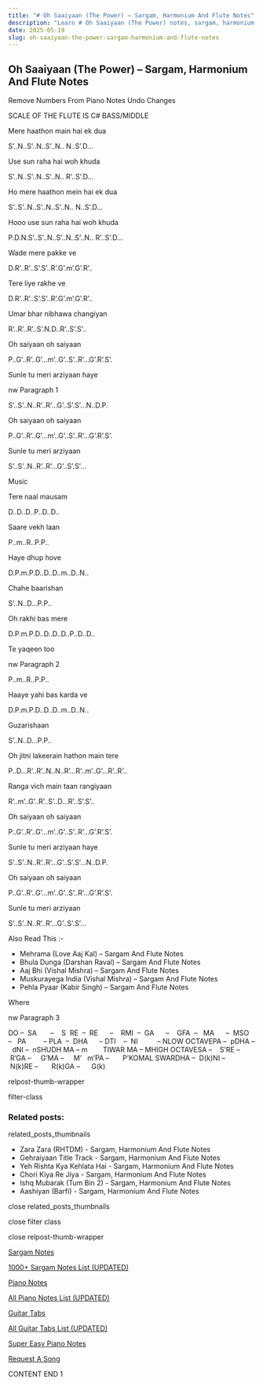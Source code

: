 ```yaml
---
title: "# Oh Saaiyaan (The Power) – Sargam, Harmonium And Flute Notes"
description: "Learn # Oh Saaiyaan (The Power) notes, sargam, harmonium notations and flute notes. Easy step-by-step tutorial for beginners."
date: 2025-05-19
slug: oh-saaiyaan-the-power-sargam-harmonium-and-flute-notes
---
```


## Oh Saaiyaan (The Power) – Sargam, Harmonium And Flute Notes

Remove Numbers From Piano Notes
Undo Changes

SCALE OF THE FLUTE IS C# BASS/MIDDLE

Mere haathon main hai ek dua

S’..N..S’..N..S’..N.. N..S’.D…

Use sun raha hai woh khuda

S’..N..S’..N..S’..N.. R’..S’.D…

Ho mere haathon mein hai ek dua

S’..S’..N..S’..N..S’..N.. N..S’.D…

Hooo use sun raha hai woh khuda

P.D.N.S’..S’..N..S’..N..S’..N.. R’..S’.D…

Wade mere pakke ve

D.R’..R’..S’.S’..R’.G’.m’.G’.R’..

Tere liye rakhe ve

D.R’..R’..S’.S’..R’.G’.m’.G’.R’..

Umar bhar nibhawa changiyan

R’..R’..R’..S’.N.D..R’..S’.S’..

Oh saiyaan oh saiyaan

P..G’..R’..G’…m’..G’..S’..R’…G’.R’.S’.

Sunle tu meri arziyaan haye

nw Paragraph 1

S’..S’..N..R’..R’…G’..S’.S’…N..D.P.

Oh saiyaan oh saiyaan

P..G’..R’..G’…m’..G’..S’..R’…G’.R’.S’.

Sunle tu meri arziyaan

S’..S’..N..R’..R’…G’..S’.S’…

Music

Tere naal mausam

D..D..D..P..D..D..

Saare vekh laan

P..m..R..P.P..

Haye dhup hove

D.P.m.P.D..D..D..m..D..N..

Chahe baarishan

S’..N..D…P.P..

Oh rakhi bas mere

D.P.m.P.D..D..D..D..P..D..D..

Te yaqeen too

nw Paragraph 2

P..m..R..P.P..

Haaye yahi bas karda ve

D.P.m.P.D..D..D..m..D..N..

Guzarishaan

S’..N..D…P.P..

Oh jitni lakeerain hathon main tere

P..D…R’..R’..N..N..R’…R’..m’..G’…R’..R’..

Ranga vich main taan rangiyaan

R’..m’..G’..R’..S’..D…R’..S’.S’..

Oh saiyaan oh saiyaan

P..G’..R’..G’…m’..G’..S’..R’…G’.R’.S’.

Sunle tu meri arziyaan haye

S’..S’..N..R’..R’…G’..S’.S’…N..D.P.

Oh saiyaan oh saiyaan

P..G’..R’..G’…m’..G’..S’..R’…G’.R’.S’.

Sunle tu meri arziyaan

S’..S’..N..R’..R’…G’..S’.S’…

Also Read This :-

* Mehrama (Love Aaj Kal) – Sargam And Flute Notes
* Bhula Dunga (Darshan Raval) – Sargam And Flute Notes
* Aaj Bhi (Vishal Mishra) – Sargam And Flute Notes
* Muskurayega India (Vishal Mishra) – Sargam And Flute Notes
* Pehla Pyaar (Kabir Singh) – Sargam And Flute Notes

Where

nw Paragraph 3

DO –  SA       –    S  RE  –  RE      –    RMI  –  GA      –    GFA  –   MA      –  MSO  –   PA         – PLA  –  DHA      – DTI    –  NI          – NLOW OCTAVEPA –  pDHA –  dNI –  nSHUDH MA – m        TIWAR MA – MHIGH OCTAVESA –    S’RE –     R’GA –     G’MA –     M’   m’PA –       P’KOMAL SWARDHA –  D(k)NI –       N(k)RE –       R(k)GA –      G(k)

relpost-thumb-wrapper

filter-class

### Related posts:

related_posts_thumbnails

* Zara Zara (RHTDM) - Sargam, Harmonium And Flute Notes
* Gehraiyaan Title Track - Sargam, Harmonium And Flute Notes
* Yeh Rishta Kya Kehlata Hai - Sargam, Harmonium And Flute Notes
* Chori Kiya Re Jiya -  Sargam, Harmonium And Flute Notes
* Ishq Mubarak (Tum Bin 2) - Sargam, Harmonium And Flute Notes
* Aashiyan (Barfi) - Sargam, Harmonium And Flute Notes

close related_posts_thumbnails

close filter class

close relpost-thumb-wrapper

[Sargam Notes](https://www.notationsworld.com/sargam-notes.html)

[1000+ Sargam Notes List (UPDATED)](https://www.notationsworld.com/all-songs-list-sargam-notes.html)

[Piano Notes](https://www.notationsworld.com/piano-notes.html)

[All Piano Notes List (UPDATED)](https://www.notationsworld.com/all-songs-list-piano-notes.html)

[Guitar Tabs](https://www.notationsworld.com/guitar-tabs.html)

[All Guitar Tabs List (UPDATED)](https://www.notationsworld.com/all-songs-list-guitar-tabs.html)

[Super Easy Piano Notes](https://studywall.in/)

[Request A Song](https://www.notationsworld.com/request-a-song.html)

CONTENT END 1

